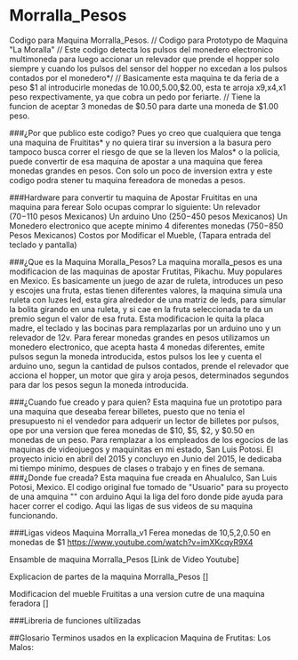 # Morralla_Pesos
Codigo para Maquina Morralla_Pesos. 
// Codigo para Prototypo de Maquina "La Moralla"
// Este codigo detecta los pulsos del monedero electronico multimoneda para luego accionar un relevador que prende el hopper solo siempre y cuando los pulsos del sensor del hopper no excedan a los pulsos contados por el monedero*/
// Basicamente esta maquina te da feria de a peso $1 al introducirle monedas de $10.00,$5.00,$2.00, esta te arroja x9,x4,x1 peso rexpectivamente, ya que cobra un pedo por feriarte.
// Tiene la funcion de aceptar 3 monedas de $0.50 para darte una moneda de $1.00 peso.

###¿Por que publico este codigo?
Pues yo creo que cualquiera que tenga una maquina de Fruititas* y no quiera tirar su inversion a la basura pero tampoco busca correr el riesgo de que se la lleven los Malos* o la policia, puede convertir de esa maquina de apostar a una maquina que ferea monedas grandes en pesos. Con solo un poco de inversion extra y este codigo podra stener tu maquina fereadora de monedas a pesos. 

###Hardware para convertir tu maquina de Apostar Fruititas en una maquina para ferear
Solo ocupas comprar lo siguiente:
Un relevador ($70-$110 pesos Mexicanos) 
Un arduino Uno ($250-$450 pesos Mexicanos) 
Un Monedero electronico que acepte minimo 4 diferentes monedas ($750-$850 Pesos Mexicanos)
Costos por Modificar el Mueble, (Tapara entrada del teclado y pantalla)

###¿Que es la Maquina Moralla_Pesos?
La maquina moralla_pesos es una modificacion de las maquinas de apostar Frutitas, Pikachu. Muy populares en Mexico. Es basicamente un juego de azar de ruleta, introduces un peso y escojes una fruta, estas tienen diferentes valores, la maquina simula una ruleta con luzes led, esta gira alrededor de una matriz de leds, para simular la bolita girando en una ruleta, y si cae en la fruta seleccionada te da un premio segun el valor de esa fruta. Esta modificacion le quita la placa madre, el teclado y las bocinas para remplazarlas por un arduino uno y un relevador de 12v. Para ferear monedas grandes en pesos utilizamos un monedero electronico, que acepta hasta 4 monedas diferentes, emite pulsos segun la moneda introducida, estos pulsos los lee y cuenta el arduino uno, segun la cantidad de pulsos contados, prende el relevador que acciona el hopper, un motor que gira y aroja pesos, determinados segundos para dar los pesos segun la moneda introducida. 

###¿Cuando fue creado y para quien?
Esta maquina fue un prototipo para una maquina que deseaba ferear billetes, puesto que no tenia el presupuesto ni el vendedor para adquerir un lector de billetes por pulsos, ope por una version que ferea monedas de $10, $5, $2, y $0.50 en monedas de un peso. Para remplazar a los empleados de los egocios de las maquinas de videojuegos y maquinitas en mi estado, San Luis Potosi. El proyecto inicio en abril del 2015 y concluyo en Junio del 2015, le dedicaba mi tiempo minimo, despues de clases o trabajo y en fines de semana. 
###¿Donde fue creada?
Esta maquina fue creada en Ahualulco, San Luis Potosi, Mexico.
El codigo original fue tomado de "Usuario" para su proyecto de una amquina "" con arduino
Aqui la liga del foro donde pide ayuda para hacer correr el codigo.
Aqui las ligas de sus videos de su maquina funcionando.

###Ligas videos
Maquina Morralla_v1 Ferea monedas de $10,$5,$2,$0.50 en monedas de $1
https://www.youtube.com/watch?v=imXKcqyR9X4

Ensamble de maquina Morralla_Pesos
[Link de Video Youtube]

Explicacion de partes de la maquina Morralla_Pesos
[]

Modificacion del mueble Fruititas a una version cutre de una maquina feradora 
[]

###Libreria de funciones ultilizadas

##Glosario Terminos usados en la explicacion
Maquina de Frutitas: 
Los Malos:

